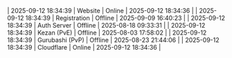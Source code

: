 | 2025-09-12 18:34:39 | Website | Online | 2025-09-12 18:34:36 |
| 2025-09-12 18:34:39 | Registration | Offline | 2025-09-09 16:40:23 |
| 2025-09-12 18:34:39 | Auth Server | Offline | 2025-08-18 09:33:31 |
| 2025-09-12 18:34:39 | Kezan (PvE) | Offline | 2025-08-03 17:58:02 |
| 2025-09-12 18:34:39 | Gurubashi (PvP) | Offline | 2025-08-23 21:44:06 |
| 2025-09-12 18:34:39 | Cloudflare | Online | 2025-09-12 18:34:36 |
